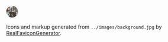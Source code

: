 ![](favicon-32x32.png)

Icons and markup generated from `../images/background.jpg` by [RealFaviconGenerator].


  [RealFaviconGenerator]: https://realfavicongenerator.net/
